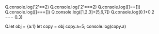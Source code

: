 Q.console.log('2'==2)
Q.console.log('2'===2)
Q.console.log([]==[])
Q.console.log([]===[])
Q.console.log([1,2,3]+[5,6,7])
Q.console.log(0.1+0.2 === 0.3)

Q.let obj = {a:1}
let copy = obj
copy.a=5;
console.log(copy.a)